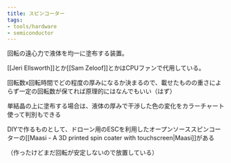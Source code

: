 ```yaml
---
title: スピンコーター
tags:
- tools/hardware
- semiconductor
---
```


回転の遠心力で液体を均一に塗布する装置。

[[Jeri Ellsworth]]とか[[Sam Zeloof]]とかはCPUファンで代用している。

回転数x回転時間でどの程度の厚みになるか決まるので、載せたものの重さによらず一定の回転数が保てれば原理的にはなんでもいい（はず）

単結晶の上に塗布する場合は、液体の厚みで干渉した色の変化をカラーチャート使って判別もできる

DIYで作るものとして、ドローン用のESCを利用したオープンソーススピンコーターの[[Maasi - A 3D printed spin coater with touchscreen|Maasi]]がある

（作ったけどまだ回転が安定しないので放置している）
